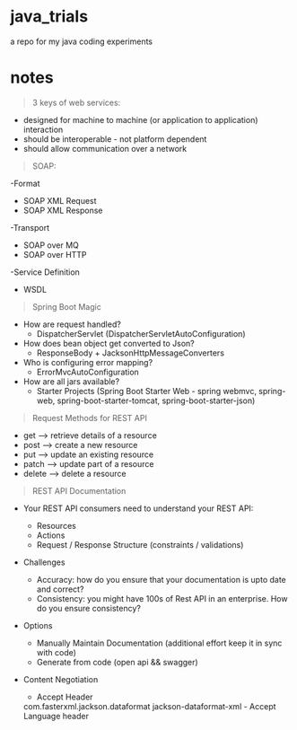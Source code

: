 # java_trials
a repo for my java coding experiments


# notes 

> 3 keys of web services:
- designed for machine to machine (or application to application) interaction
- should be interoperable - not platform dependent
- should allow communication over a network


>SOAP:

-Format
- SOAP XML Request 
- SOAP XML Response
 
-Transport 
- SOAP over MQ 
- SOAP over HTTP

-Service Definition 
- WSDL

> Spring Boot Magic
- How are request handled?
  * DispatcherServlet (DispatcherServletAutoConfiguration)
- How does bean object get converted to Json?
  * ResponseBody + JacksonHttpMessageConverters
- Who is configuring error mapping?
  * ErrorMvcAutoConfiguration
- How are all jars available?
  * Starter Projects (Spring Boot Starter Web - spring webmvc, spring-web, spring-boot-starter-tomcat, spring-boot-starter-json)

> Request Methods for REST API
- get --> retrieve details of a resource
- post --> create a new resource
- put --> update an existing resource
- patch --> update part of a resource
- delete --> delete a resource 

> REST API Documentation
- Your REST API consumers need to understand your REST API:
  - Resources
  - Actions
  - Request / Response Structure (constraints / validations)
- Challenges
  - Accuracy: how do you ensure that your documentation is upto date and correct?
  - Consistency: you might have 100s of Rest API in an enterprise. How do you ensure consistency?
- Options
  - Manually Maintain Documentation (additional effort keep it in sync with code)
  - Generate from code (open api && swagger)

- Content Negotiation
  - Accept Header
   <dependency>
    		<groupId>com.fasterxml.jackson.dataformat</groupId>
    		<artifactId>jackson-dataformat-xml</artifactId>
    </dependency>
  - Accept Language header

